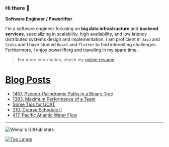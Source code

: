 ### Hi there 👋

**Software Engineer / Powerlifter**

I'm a software engineer focusing on **big data infrastructure** and **backend services**, specializing in scalability, high availability, and low latency distributed systems design and implementation. 
I am proficient in `Java` and `Scala` and I have studied `React` and `Flutter` to find interesting challenges.
Furthermore, I enjoy powerlifting and traveling in my spare time.


> For more information, check my [online resume](https://jiangwenqi.info/).

# [Blog Posts](https://www.dev.to/jiangwenqi)
<!-- BLOG-POST-LIST:START -->
- [1457. Pseudo-Palindromic Paths in a Binary Tree](https://dev.to/jiangwenqi/1457-pseudo-palindromic-paths-in-a-binary-tree-jj0)
- [1383. Maximum Performance of a Team](https://dev.to/jiangwenqi/1383-maximum-performance-of-a-team-2ee2)
- [Some Tips for UCAT](https://dev.to/jiangwenqi/some-tips-for-ucat-3f3k)
- [210. Course Schedule II](https://dev.to/jiangwenqi/210-course-schedule-ii-10ml)
- [417. Pacific Atlantic Water Flow](https://dev.to/jiangwenqi/417-pacific-atlantic-water-flow-4kog)
<!-- BLOG-POST-LIST:END -->


---

![Wenqi's GitHub stats](https://github-readme-stats.vercel.app/api?username=jiangwenqi&show_icons=true&count_private=true)

[![Top Langs](https://github-readme-stats.vercel.app/api/top-langs/?username=jiangwenqi&layout=compact)](https://github.com/jiangwenqi/github-readme-stats)
